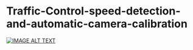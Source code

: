 # Traffic-Control-speed-detection-and-automatic-camera-calibration

[![IMAGE ALT TEXT](http://img.youtube.com/vi/KfYuzF36MdQ/0.jpg)](http://www.youtube.com/watch?v=KfYuzF36MdQ "Automatic Camera Calibration For Speed Detection ")

